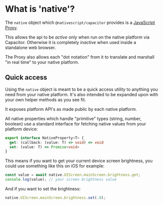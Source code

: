 # What is 'native'?

The `native` object which `@nativescript/capacitor` provides is a [JavaScript Proxy](https://developer.mozilla.org/en-US/docs/Web/JavaScript/Reference/Global_Objects/Proxy).

This allows the api to be *active* only when run on the native platform via Capacitor. Otherwise it is completely *inactive* when used inside a standalone web browser.

The Proxy also allows each "dot notation" from it to translate and marshall "in real time" to your native platform.

## Quick access

Using the `native` object is meant to be a quick access utility to anything you need from your native platform. It's also intended to be expanded upon with your own helper methods as you see fit.

It exposes platform API's as made public by each native platform.

All native properties which handle "primitive" types (string, number, boolean) use a standard interface for fetching native values from your platform device:

```typescript
export interface NativeProperty<T> {
  get: (callback: (value: T) => void) => void
  set: (value: T) => Promise<void>
}
```

This means if you want to get your current device screen brightness, you could use something like this on iOS for example:

```typescript
const value = await native.UIScreen.mainScreen.brightness.get;
console.log(value); // your screen brightness value
```

And if you want to set the brightness:

```typescript
native.UIScreen.mainScreen.brightness.set(.8); 
```

